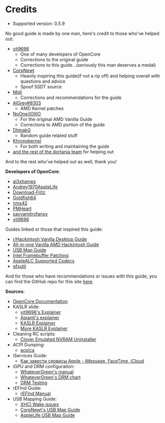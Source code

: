 # Credits

* Supported version: 0.5.9

No good guide is made by one man, here's credit to those who've helped out:

* [vit9696](https://github.com/vit9696)
  * One of many developers of OpenCore
  * Corrections to the original guide
  * Corrections to this guide...(seriously this man deserves a medal)
* [CorpNewt](https://github.com/corpnewt)
  * Heavily inspiring this guide(if not a rip off) and helping overall with questions and advice
  * Spoof SSDT source
* [Midi](https://github.com/midi1996)
  * Corrections and recommendations for the guide
* [AlGrey#9303](https://amd-osx.com/forum/memberlist.php?mode=viewprofile&u=10918&sid=e0feb8a14a97be482d2fd68dbc268f97)
  * AMD Kernel patches
* [NoOne/IOIIIO](https://forum.amd-osx.com/memberlist.php?mode=viewprofile&u=52179&sid=8efaeb1fa4989b6792f0f4836bea0c74)
  * For the original AMD Vanilla Guide
  * Corrections to AMD portion of the guide
* [DhinakG](https://github.com/dhinakg)
  * Random guide related stuff
* [Khronokernel](https://github.com/khronokernel)
  * For both writing and maintaining the guide
* [and the rest of the dortania team](https://github.com/dortania) for helping out
  
And to the rest who've helped out as well, thank you!

**Developers of OpenCore**:

* [al3xtjames](https://github.com/al3xtjames)
* [Andrey1970AppleLife](https://github.com/Andrey1970AppleLife)
* [Download-Fritz](https://github.com/Download-Fritz)
* [Goldfish64](https://github.com/Goldfish64)
* [nms42](https://github.com/nms42)
* [PMHeart](https://github.com/PMHeart)
* [savvamitrofanov](https://github.com/savvamitrofanov)
* [vit9696](https://github.com/vit9696)

Guides linked or those that inspired this guide:

* [r/Hackintosh Vanilla Desktop Guide](https://hackintosh.gitbook.io/-r-hackintosh-vanilla-desktop-guide/)
* [All-in-one Vanilla AMD Hackintosh Guide](https://github.com/doesprintfwork/All-in-one-Vanilla-AMD-Hackintosh-Guide)
* [USB Map Guide](https://dortania.github.io/OpenCore-Post-Install/usb/)
* [Intel Framebuffer Patching](https://www.insanelymac.com/forum/topic/334899-intel-framebuffer-patching-using-whatevergreen/?tab=comments#comment-2626271)
* [AppleALC Supported Codecs](https://github.com/acidanthera/AppleALC/wiki/Supported-codecs)
* [gfxutil](https://github.com/acidanthera/gfxutil/releases)

And for those who have recommendations or issues with this guide, you can find the GitHub repo for this site [here](https://github.com/dortania/OpenCore-Install-Guide).

**Sources**:

* [OpenCore Documentation](https://github.com/acidanthera/OpenCorePkg/tree/master/Docs)
* KASLR slide:
  * [vit9696's Explainer](https://www.insanelymac.com/forum/topic/331381-aptiomemoryfix/?do=findComment&comment=2564269)
  * [Apianti's explainer](https://www.reddit.com/r/hackintosh/comments/cfjyla/i_unleashed_a_plague_upon_you_guys_and_i_am_sorry/)
  * [KASLR Explainer](https://lwn.net/Articles/569635/)
  * [More KASLR Explainer](https://www.blackhat.com/docs/us-16/materials/us-16-Jang-Breaking-Kernel-Address-Space-Layout-Randomization-KASLR-With-Intel-TSX.pdf)
* Cleaning RC scripts:
  * [Clover Emulated NVRAM Uninstaller](https://www.tonymacx86.com/resources/clover-emulated-nvram-uninstaller.368/)
* ACPI Dumping:
  * [acpica](https://github.com/acpica/acpica/tree/master/source/tools/acpidump)
* iServices Guide:
  * [Как завести сервисы Apple - iMessage, FaceTime, iCloud](https://applelife.ru/threads/nastrojka-app-store-imessage-facetime-i-icloud.40790/page-219#post-727913)
* iGPU and DRM configuration:
  * [WhateverGreen's manual](https://github.com/acidanthera/WhateverGreen/blob/master/Manual/FAQ.IntelHD.en.md)
  * [WhateverGreen's DRM chart](https://github.com/acidanthera/WhateverGreen/blob/master/Manual/FAQ.Chart.md)
  * [DRM Testing](https://applelife.ru/threads/proigryvanie-zaschischjonnogo-kontenta-na-raznom-oborudovanii.1349123/page-67#post-846582)
* rEFInd Guide:
  * [rEFInd Manual](https://www.rodsbooks.com/refind/index.html)
* USB Mapping Guide:
  * [XHCI Wake issues](https://osy.gitbook.io/hac-mini-guide/details/usb-fix)
  * [CorpNewt's USB Map Guide](https://dortania.github.io/OpenCore-Post-Install/usb/)
  * [AppleLife USB Map Guide](https://applelife.ru/threads/nastrojka-usb-v-10-11-10-15.627190/)
